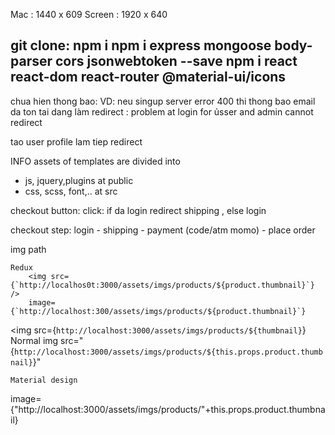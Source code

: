 Mac : 1440 x 609
Screen : 1920 x 640

git clone: 
npm i
npm i express mongoose body-parser cors jsonwebtoken --save
npm i react react-dom react-router @material-ui/icons
-----------

chua hien thong bao: VD: neu singup server error 400 thi thong bao email da ton tai
dang làm redirect : problem at login for ủsser and admin cannot redirect


tao user profile
lam tiep redirect 



INFO
assets of templates are divided into 
- js, jquery,plugins at public
- css, scss, font,.. at  src


checkout button: 
click: if da login redirect shipping , else login

checkout step: login - shipping - payment (code/atm momo) - place order



 img path 

    Redux
        <img src={`http://localhos0t:3000/assets/imgs/products/${product.thumbnail}`} />
        image={`http://localhost:300/assets/imgs/products/${product.thumbnail}`}
   <img src={`http://localhost:3000/assets/imgs/products/${thumbnail}`}
    Normal 
 img src="{`http://localhost:3000/assets/imgs/products/${this.props.product.thumbnail}`}"

    Material design
 image={"http://localhost:3000/assets/imgs/products/"+this.props.product.thumbnail}